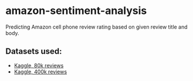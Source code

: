 # amazon-sentiment-analysis

Predicting Amazon cell phone review rating based on given review title and body.

## Datasets used:

- [Kaggle, 80k reviews](https://www.kaggle.com/grikomsn/amazon-cell-phones-reviews)
- [Kaggle, 400k reviews](https://www.kaggle.com/PromptCloudHQ/amazon-reviews-unlocked-mobile-phones)
